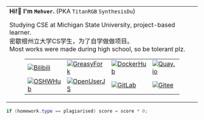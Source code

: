 <table width="100%">
<tbody>
    <tr width="100%">
        <td>
            <strong>Hi!👋 I'm <code>Mehver</code>.</strong> (PKA <code>TitanRGB</code> <code>SynthesisDu</code>)<br/>
            <p>Studying CSE at Michigan State University, project-based learner.</br>密歇根州立大学CS学生，为了自学做做项目。
	    </br>Most works were made during high school, so be tolerant plz.
	</p>
            <figure>
                <table>
                    <tr>
                        <td><a href='https://space.bilibili.com/62596542'><img
                                    src="https://img.shields.io/badge/-Bilibili@TitanRGB-fb7299?style=flat&amp;logo=Bilibili&amp;logoColor=white"
                                    referrerpolicy="no-referrer" alt="Bilibili"></a>
			<td><a href='https://greasyfork.org/zh-CN/users/867050-titanrgb'><img src="https://img.shields.io/badge/-GreasyFork@TitanRGB-670000?style=flat&amp;logo=tampermonkey&amp;logoColor=white" referrerpolicy="no-referrer" alt="GreasyFork"></a></td>
                        </td>
<!--                         <td><a href='https://sketchfab.com/SynthesisDu'><img
                                    src="https://img.shields.io/badge/-Sketchfab@SynthesisDu-1CAAD9?style=flat&amp;logo=Sketchfab&amp;logoColor=white"
                                    referrerpolicy="no-referrer" alt="Sketchfab"></a></td> -->
			<td><a href='https://hub.docker.com/u/mehver'><img
				    src="https://img.shields.io/badge/-DockerHub@Mehver-1c90ed?style=flat&amp;logo=Docker&amp;logoColor=white"
				    referrerpolicy="no-referrer" alt="DockerHub"></a>
                        </td>
<!--                         <td><a href='https://mp.weixin.qq.com/mp/profile_ext?action=home&amp;__biz=MzIxODQ0NzQ1OQ==&amp;scene=124&amp;uin=&amp;key=&amp;devicetype=Windows+10+x64&amp;version=63010043&amp;lang=zh_CN&amp;a8scene=7&amp;fontgear=2'><img src="https://img.shields.io/badge/-SynthesisDu-green?style=flat&amp;logo=Wechat&amp;logoColor=white" referrerpolicy="no-referrer" alt="Wechat"></a></td> -->
                        <td><a href='https://quay.io/user/titanrgb/'><img src="https://img.shields.io/badge/-QuayIO@TitanRGB-ee0000?style=flat&amp;logo=RedHat&amp;logoColor=white" referrerpolicy="no-referrer" alt="Quay.io"></a></td>
                    </tr>
                    <tr>
                        <td><a href='https://oshwhub.com/RGB_YES'><img
                                    src="https://img.shields.io/badge/-OSHWHub@RGB_YES-5588ff?style=flat&amp;logo=data:image/png;base64,iVBORw0KGgoAAAANSUhEUgAAAB4AAAAeCAYAAAA7MK6iAAAA2UlEQVRIie1W0RLDIAjD3f7/l9nTro4RCFivvd3y1oomQQXlKoyZV1VZGTZwgLjPoHGEPRqGPXUK/kM8FwiHM6bOmAvGsefGLmy/U/eR41LqJnLKPXJcJbUC7DZ8rWeJbRB1WgsCIDGalCE61XSqV1zS5J17zJCnZ2QH8SwAolJA6EUZ7HQc4k/8+8TdU13uRha3TvVKCV0ilqzTdODtcdTAbbNn4MZax2kDD0R5gAJRWzw1rV5/j/aYdV8ifCO7x6UHnDMPgi0gkYDWG61aQKKKteW+nwsReQHXpy5D9yKlhQAAAABJRU5ErkJggg==&amp;logoColor=white"
                                    referrerpolicy="no-referrer" alt="OSHWHub"></a></td>
			<td><a href='https://openuserjs.org/users/TitanRGB/scripts'><img src="https://img.shields.io/badge/-OpenUserJS@TitanRGB-004796?style=flat&amp;logo=tampermonkey&amp;logoColor=white" referrerpolicy="no-referrer" alt="OpenUserJS"></a></td>
                        <td><a href='https://gitlab.com/TitanRGB'><img
                                    src="https://img.shields.io/badge/-GitLab@TitanRGB-FFFFFF?style=flat&amp;logo=GitLab&amp"
                                    referrerpolicy="no-referrer" alt="GitLab"></a></td>
                        <td><a href='https://gitee.com/TitanRGB'><img
                                    src="https://img.shields.io/badge/-Gitee@TitanRGB-C71D23?style=flat&amp;logo=Gitee&amp;logoColor=white"
                                    referrerpolicy="no-referrer" alt="Gitee"></a></td>
<!--                         <td><a href='https://github.com/TitanRGB'><img
                                    src="https://img.shields.io/badge/-GitHub@TitanRGB-3A3A3A?style=flat&amp;logo=GitHub&amp;logoColor=white"
                                    referrerpolicy="no-referrer" alt="GitHub"></a></td> -->
                    </tr>
                </table>
        </td>
<!--         <td><img
                src="https://github-readme-stats.vercel.app/api?username=TitanRGB&show_icons=true&include_all_commits=true" />
        </td> -->
    </tr>
</tbody>
</table>
		    
```java
if (homework.type == plagiarised) score = score * 0;
```
